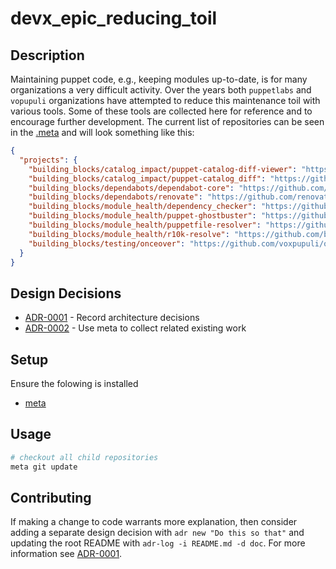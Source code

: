 # devx_epic_reducing_toil

## Description

Maintaining puppet code, e.g., keeping modules up-to-date, is for many organizations a very difficult activity.  Over the years both `puppetlabs` and `vopupuli` organizations have attempted to reduce this maintenance toil with various tools.  Some of these tools are collected here for reference and to encourage further development.  The current list of repositories can be seen in the [.meta](.meta) and will look something like this:

```json
{
  "projects": {
    "building_blocks/catalog_impact/puppet-catalog-diff-viewer": "https://github.com/voxpupuli/puppet-catalog-diff-viewer.git",
    "building_blocks/catalog_impact/puppet-catalog_diff": "https://github.com/voxpupuli/puppet-catalog_diff.git",
    "building_blocks/dependabots/dependabot-core": "https://github.com/dependabot/dependabot-core.git",
    "building_blocks/dependabots/renovate": "https://github.com/renovatebot/renovate.git",
    "building_blocks/module_health/dependency_checker": "https://github.com/puppetlabs/dependency_checker.git",
    "building_blocks/module_health/puppet-ghostbuster": "https://github.com/voxpupuli/puppet-ghostbuster.git",
    "building_blocks/module_health/puppetfile-resolver": "https://github.com/puppetlabs/puppetfile-resolver.git",
    "building_blocks/module_health/r10k-resolve": "https://github.com/binford2k/r10k-resolve.git",
    "building_blocks/testing/onceover": "https://github.com/voxpupuli/onceover.git"
  }
}
```

## Design Decisions

<!-- adrlog -->

* [ADR-0001](doc/adr/0001-record-architecture-decisions.md) - Record architecture decisions
* [ADR-0002](doc/adr/0002-use-meta-to-collect-related-existing-work.md) - Use meta to collect related existing work

<!-- adrlogstop -->

## Setup

Ensure the folowing is installed

* [meta](https://github.com/mateodelnorte/meta-npm)

## Usage

```bash
# checkout all child repositories
meta git update
```

## Contributing

If making a change to code warrants more explanation, then consider adding a separate design decision with `adr new "Do this so that"` and updating the root README with `adr-log -i README.md -d doc`.  For more information see [ADR-0001](doc/adr/0001-record-architecture-decisions.md).

